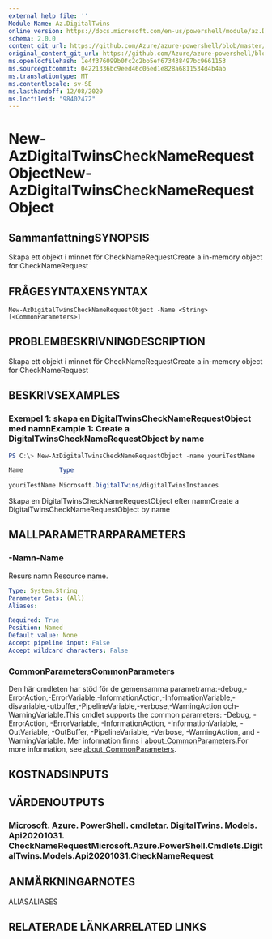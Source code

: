 ```yaml
---
external help file: ''
Module Name: Az.DigitalTwins
online version: https://docs.microsoft.com/en-us/powershell/module/az.DigitalTwins/new-AzDigitalTwinsCheckNameRequestObject
schema: 2.0.0
content_git_url: https://github.com/Azure/azure-powershell/blob/master/src/DigitalTwins/help/New-AzDigitalTwinsCheckNameRequestObject.md
original_content_git_url: https://github.com/Azure/azure-powershell/blob/master/src/DigitalTwins/help/New-AzDigitalTwinsCheckNameRequestObject.md
ms.openlocfilehash: 1e4f376099b0fc2c2bb5ef673438497bc9661153
ms.sourcegitcommit: 04221336bc9eed46c05ed1e828a6811534d4b4ab
ms.translationtype: MT
ms.contentlocale: sv-SE
ms.lasthandoff: 12/08/2020
ms.locfileid: "98402472"
---
```

# <span data-ttu-id="70adc-101">New-AzDigitalTwinsCheckNameRequestObject</span><span class="sxs-lookup"><span data-stu-id="70adc-101">New-AzDigitalTwinsCheckNameRequestObject</span></span>

## <span data-ttu-id="70adc-102">Sammanfattning</span><span class="sxs-lookup"><span data-stu-id="70adc-102">SYNOPSIS</span></span>
<span data-ttu-id="70adc-103">Skapa ett objekt i minnet för CheckNameRequest</span><span class="sxs-lookup"><span data-stu-id="70adc-103">Create a in-memory object for CheckNameRequest</span></span>

## <span data-ttu-id="70adc-104">FRÅGESYNTAXEN</span><span class="sxs-lookup"><span data-stu-id="70adc-104">SYNTAX</span></span>

```
New-AzDigitalTwinsCheckNameRequestObject -Name <String> [<CommonParameters>]
```

## <span data-ttu-id="70adc-105">PROBLEMBESKRIVNING</span><span class="sxs-lookup"><span data-stu-id="70adc-105">DESCRIPTION</span></span>
<span data-ttu-id="70adc-106">Skapa ett objekt i minnet för CheckNameRequest</span><span class="sxs-lookup"><span data-stu-id="70adc-106">Create a in-memory object for CheckNameRequest</span></span>

## <span data-ttu-id="70adc-107">BESKRIVS</span><span class="sxs-lookup"><span data-stu-id="70adc-107">EXAMPLES</span></span>

### <span data-ttu-id="70adc-108">Exempel 1: skapa en DigitalTwinsCheckNameRequestObject med namn</span><span class="sxs-lookup"><span data-stu-id="70adc-108">Example 1: Create a DigitalTwinsCheckNameRequestObject by name</span></span>
```powershell
PS C:\> New-AzDigitalTwinsCheckNameRequestObject -name youriTestName

Name          Type
----          ----
youriTestName Microsoft.DigitalTwins/digitalTwinsInstances
```

<span data-ttu-id="70adc-109">Skapa en DigitalTwinsCheckNameRequestObject efter namn</span><span class="sxs-lookup"><span data-stu-id="70adc-109">Create a DigitalTwinsCheckNameRequestObject by name</span></span>

## <span data-ttu-id="70adc-110">MALLPARAMETRAR</span><span class="sxs-lookup"><span data-stu-id="70adc-110">PARAMETERS</span></span>

### <span data-ttu-id="70adc-111">-Namn</span><span class="sxs-lookup"><span data-stu-id="70adc-111">-Name</span></span>
<span data-ttu-id="70adc-112">Resurs namn.</span><span class="sxs-lookup"><span data-stu-id="70adc-112">Resource name.</span></span>

```yaml
Type: System.String
Parameter Sets: (All)
Aliases:

Required: True
Position: Named
Default value: None
Accept pipeline input: False
Accept wildcard characters: False
```

### <span data-ttu-id="70adc-113">CommonParameters</span><span class="sxs-lookup"><span data-stu-id="70adc-113">CommonParameters</span></span>
<span data-ttu-id="70adc-114">Den här cmdleten har stöd för de gemensamma parametrarna:-debug,-ErrorAction,-ErrorVariable,-InformationAction,-InformationVariable,-disvariable,-utbuffer,-PipelineVariable,-verbose,-WarningAction och-WarningVariable.</span><span class="sxs-lookup"><span data-stu-id="70adc-114">This cmdlet supports the common parameters: -Debug, -ErrorAction, -ErrorVariable, -InformationAction, -InformationVariable, -OutVariable, -OutBuffer, -PipelineVariable, -Verbose, -WarningAction, and -WarningVariable.</span></span> <span data-ttu-id="70adc-115">Mer information finns i [about_CommonParameters](http://go.microsoft.com/fwlink/?LinkID=113216).</span><span class="sxs-lookup"><span data-stu-id="70adc-115">For more information, see [about_CommonParameters](http://go.microsoft.com/fwlink/?LinkID=113216).</span></span>

## <span data-ttu-id="70adc-116">KOSTNADS</span><span class="sxs-lookup"><span data-stu-id="70adc-116">INPUTS</span></span>

## <span data-ttu-id="70adc-117">VÄRDEN</span><span class="sxs-lookup"><span data-stu-id="70adc-117">OUTPUTS</span></span>

### <span data-ttu-id="70adc-118">Microsoft. Azure. PowerShell. cmdletar. DigitalTwins. Models. Api20201031. CheckNameRequest</span><span class="sxs-lookup"><span data-stu-id="70adc-118">Microsoft.Azure.PowerShell.Cmdlets.DigitalTwins.Models.Api20201031.CheckNameRequest</span></span>

## <span data-ttu-id="70adc-119">ANMÄRKNINGAR</span><span class="sxs-lookup"><span data-stu-id="70adc-119">NOTES</span></span>

<span data-ttu-id="70adc-120">ALIAS</span><span class="sxs-lookup"><span data-stu-id="70adc-120">ALIASES</span></span>

## <span data-ttu-id="70adc-121">RELATERADE LÄNKAR</span><span class="sxs-lookup"><span data-stu-id="70adc-121">RELATED LINKS</span></span>

